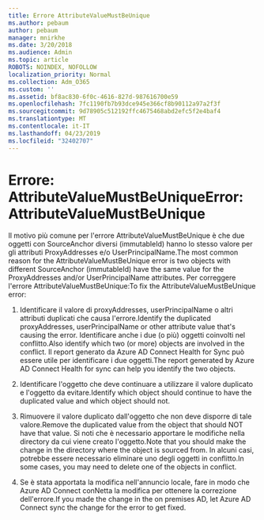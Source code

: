 ```yaml
---
title: Errore AttributeValueMustBeUnique
ms.author: pebaum
author: pebaum
manager: mnirkhe
ms.date: 3/20/2018
ms.audience: Admin
ms.topic: article
ROBOTS: NOINDEX, NOFOLLOW
localization_priority: Normal
ms.collection: Adm_O365
ms.custom: ''
ms.assetid: bf8ac830-6f0c-4616-827d-987616700e59
ms.openlocfilehash: 7fc1190fb7b93dce945e366cf8b90112a97a2f3f
ms.sourcegitcommit: 9d78905c512192ffc4675468abd2efc5f2e4baf4
ms.translationtype: MT
ms.contentlocale: it-IT
ms.lasthandoff: 04/23/2019
ms.locfileid: "32402707"
---
```

# <a name="error-attributevaluemustbeunique"></a><span data-ttu-id="8057b-102">Errore: AttributeValueMustBeUnique</span><span class="sxs-lookup"><span data-stu-id="8057b-102">Error: AttributeValueMustBeUnique</span></span>

<span data-ttu-id="8057b-103">Il motivo più comune per l'errore AttributeValueMustBeUnique è che due oggetti con SourceAnchor diversi (immutableId) hanno lo stesso valore per gli attributi ProxyAddresses e/o UserPrincipalName.</span><span class="sxs-lookup"><span data-stu-id="8057b-103">The most common reason for the AttributeValueMustBeUnique error is two objects with different SourceAnchor (immutableId) have the same value for the ProxyAddresses and/or UserPrincipalName attributes.</span></span> <span data-ttu-id="8057b-104">Per correggere l'errore AttributeValueMustBeUnique:</span><span class="sxs-lookup"><span data-stu-id="8057b-104">To fix the AttributeValueMustBeUnique error:</span></span>
  
1. <span data-ttu-id="8057b-105">Identificare il valore di proxyAddresses, userPrincipalName o altri attributi duplicati che causa l'errore.</span><span class="sxs-lookup"><span data-stu-id="8057b-105">Identify the duplicated proxyAddresses, userPrincipalName or other attribute value that's causing the error.</span></span> <span data-ttu-id="8057b-106">Identificare anche i due (o più) oggetti coinvolti nel conflitto.</span><span class="sxs-lookup"><span data-stu-id="8057b-106">Also identify which two (or more) objects are involved in the conflict.</span></span> <span data-ttu-id="8057b-107">Il report generato da Azure AD Connect Health for Sync può essere utile per identificare i due oggetti.</span><span class="sxs-lookup"><span data-stu-id="8057b-107">The report generated by Azure AD Connect Health for sync can help you identify the two objects.</span></span>
    
2. <span data-ttu-id="8057b-108">Identificare l'oggetto che deve continuare a utilizzare il valore duplicato e l'oggetto da evitare.</span><span class="sxs-lookup"><span data-stu-id="8057b-108">Identify which object should continue to have the duplicated value and which object should not.</span></span>
    
3. <span data-ttu-id="8057b-109">Rimuovere il valore duplicato dall'oggetto che non deve disporre di tale valore.</span><span class="sxs-lookup"><span data-stu-id="8057b-109">Remove the duplicated value from the object that should NOT have that value.</span></span> <span data-ttu-id="8057b-110">Si noti che è necessario apportare le modifiche nella directory da cui viene creato l'oggetto.</span><span class="sxs-lookup"><span data-stu-id="8057b-110">Note that you should make the change in the directory where the object is sourced from.</span></span> <span data-ttu-id="8057b-111">In alcuni casi, potrebbe essere necessario eliminare uno degli oggetti in conflitto.</span><span class="sxs-lookup"><span data-stu-id="8057b-111">In some cases, you may need to delete one of the objects in conflict.</span></span>
    
4. <span data-ttu-id="8057b-112">Se è stata apportata la modifica nell'annuncio locale, fare in modo che Azure AD Connect conNetta la modifica per ottenere la correzione dell'errore.</span><span class="sxs-lookup"><span data-stu-id="8057b-112">If you made the change in the on premises AD, let Azure AD Connect sync the change for the error to get fixed.</span></span>
    

